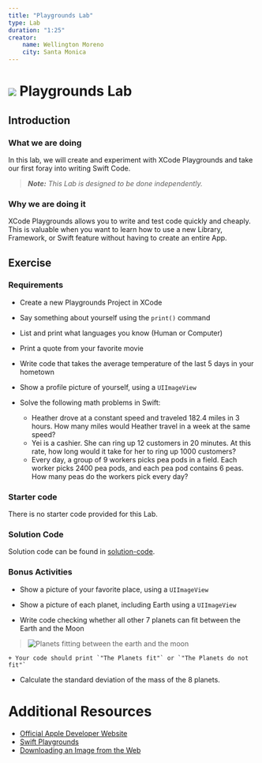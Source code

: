 ```yaml
---
title: "Playgrounds Lab"
type: Lab
duration: "1:25"
creator:
    name: Wellington Moreno
    city: Santa Monica
---
```



# ![](https://ga-dash.s3.amazonaws.com/production/assets/logo-9f88ae6c9c3871690e33280fcf557f33.png) Playgrounds Lab

## Introduction

### What we are doing

In this lab, we will create and experiment with XCode Playgrounds and take our first foray into writing Swift Code.

> ***Note:*** _This Lab is designed to be done independently._


### Why we are doing it

XCode Playgrounds allows you to write and test code quickly and cheaply. This is valuable when you want to learn how to use a new Library, Framework, or Swift feature without having to create an entire App.


## Exercise

### Requirements

+ Create a new Playgrounds Project in XCode

+ Say something about yourself using the `print()` command

+ List and print what languages you know (Human or Computer)

+ Print a quote from your favorite movie

+ Write code that takes the average temperature of the last 5 days in your hometown

+ Show a profile picture of yourself, using a `UIImageView`

+ Solve the following math problems in Swift:
    + Heather drove at a constant speed and traveled 182.4 miles in 3 hours. How many miles would Heather travel in a week at the same speed?
    + Yei is a cashier. She can ring up 12 customers in 20 minutes. At this rate, how long would it take for her to ring up 1000 customers?
    + Every day, a group of 9 workers picks pea pods in a field. Each worker picks 2400 pea pods, and each pea pod contains 6 peas. How many peas do the workers pick every day?


### Starter code
There is no starter code provided for this Lab.


### Solution Code
Solution code can be found in [solution-code](solution-code).

### Bonus Activities

+ Show a picture of your favorite place, using a `UIImageView`

+ Show a picture of each planet, including Earth using a `UIImageView`

+ Write code checking whether all other 7 planets can fit between the Earth and the Moon
>![Planets fitting between the earth and the moon](http://www.universetoday.com/wp-content/uploads/2014/10/CLqdeKf.jpg)

    + Your code should print `"The Planets fit"` or `"The Planets do not fit"`

+ Calculate the standard deviation of the mass of the 8 planets.

# Additional Resources

+ [Official Apple Developer Website](https://developer.apple.com/library/ios/navigation/)
+ [Swift Playgrounds](http://www.apple.com/swift/playgrounds/)
+ [Downloading an Image from the Web](http://stackoverflow.com/a/27517280)
